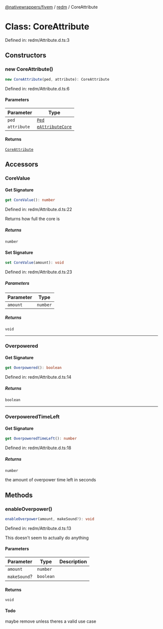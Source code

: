 [@nativewrappers/fivem](../../README.md) / [redm](../README.md) / CoreAttribute

# Class: CoreAttribute

Defined in: redm/Attribute.d.ts:3

## Constructors

### new CoreAttribute()

```ts
new CoreAttribute(ped, attribute): CoreAttribute
```

Defined in: redm/Attribute.d.ts:6

#### Parameters

| Parameter | Type |
| ------ | ------ |
| `ped` | [`Ped`](Ped.md) |
| `attribute` | [`eAttributeCore`](../enumerations/eAttributeCore.md) |

#### Returns

[`CoreAttribute`](CoreAttribute.md)

## Accessors

### CoreValue

#### Get Signature

```ts
get CoreValue(): number
```

Defined in: redm/Attribute.d.ts:22

Returns how full the core is

##### Returns

`number`

#### Set Signature

```ts
set CoreValue(amount): void
```

Defined in: redm/Attribute.d.ts:23

##### Parameters

| Parameter | Type |
| ------ | ------ |
| `amount` | `number` |

##### Returns

`void`

***

### Overpowered

#### Get Signature

```ts
get Overpowered(): boolean
```

Defined in: redm/Attribute.d.ts:14

##### Returns

`boolean`

***

### OverpoweredTimeLeft

#### Get Signature

```ts
get OverpoweredTimeLeft(): number
```

Defined in: redm/Attribute.d.ts:18

##### Returns

`number`

the amount of overpower time left in seconds

## Methods

### enableOverpower()

```ts
enableOverpower(amount, makeSound?): void
```

Defined in: redm/Attribute.d.ts:13

This doesn't seem to actually do anything

#### Parameters

| Parameter | Type | Description |
| ------ | ------ | ------ |
| `amount` | `number` |  |
| `makeSound`? | `boolean` |  |

#### Returns

`void`

#### Todo

maybe remove unless theres a valid use case
